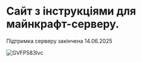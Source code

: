 <h1>Сайт з інструкціями для майнкрафт-серверу.</h1>
<p>Підтримка серверу закінчена 14.06.2025</p>

![GVFP583lvc](https://github.com/user-attachments/assets/a4e1fcbc-488d-4460-bbde-92ccd3e447ad)
